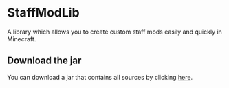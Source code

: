 # StaffModLib

A library which allows you to create custom staff mods easily and quickly in Minecraft.

## Download the jar

You can download a jar that contains all sources by clicking <a href="StaffModLib.jar">here</a>.
